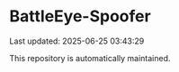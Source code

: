 # BattleEye-Spoofer

Last updated: 2025-06-25 03:43:29

This repository is automatically maintained.
